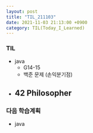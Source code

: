 ```yaml
---
layout: post
title: "TIL_211103"
date: 2021-11-03 21:13:00 +0900
category: TIL(Today_I_Learned)
---
```


### TIL
- java
	- G14-15
	- 백준 문제 (손익분기점)
- 42 Philosopher
	- 
### 다음 학습계획
- java
	<!-- - try-catch, throw 찾아보기 -->
<!-- - 42 Philosopher
	- 코드 수정해서 작동시키기 -->

	
